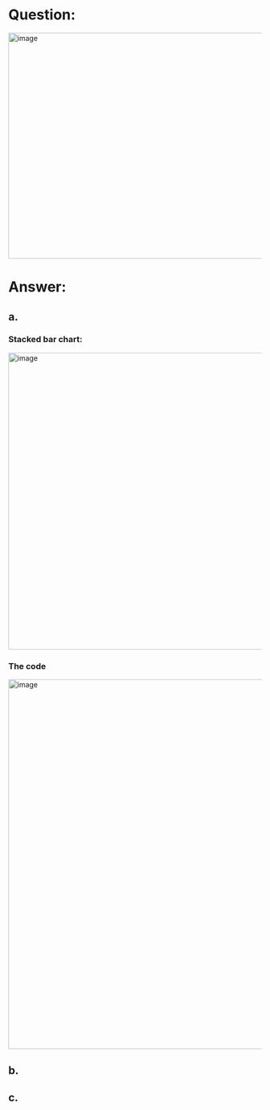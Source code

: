 # Question:
<img width="684" height="449" alt="image" src="https://github.com/user-attachments/assets/232e4b98-8097-4cfe-9aa0-c481d02f85c0" /><br>

# Answer:<br>
## a.<br>
### Stacked bar chart:<br>
<img width="789" height="590" alt="image" src="https://github.com/user-attachments/assets/f0c1b8bb-6de6-403f-9abf-189130fdd7f0" /><br>
### The code<br>
<img width="943" height="735" alt="image" src="https://github.com/user-attachments/assets/e5e3160c-a2b3-413f-b832-a1fd25a3c200" /><br>


## b.<br>
## c.<br>
